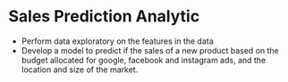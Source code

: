# Sales Prediction Analytic

* Perform data exploratory on the features in the data
* Develop a model to predict if the sales of a new product based on the budget allocated for google, facebook and instagram ads, and the location and size of the market.
